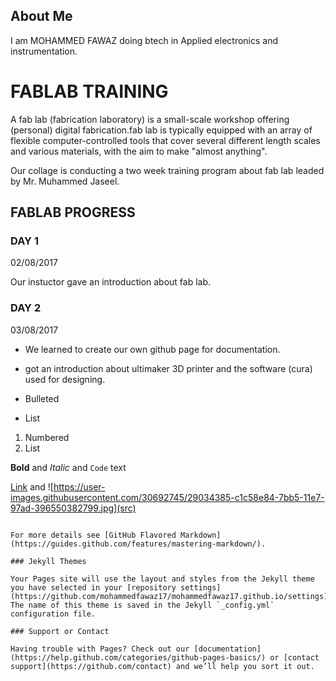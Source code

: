 ## About Me

I am MOHAMMED FAWAZ doing btech in Applied electronics and instrumentation.

# FABLAB TRAINING 
 A fab lab (fabrication laboratory) is a small-scale workshop offering (personal) digital fabrication.fab lab is typically equipped with an array of flexible computer-controlled tools that cover several different length scales and various materials, with the aim to make "almost anything".
 
  Our collage is conducting a two week training program about fab lab leaded by  Mr. Muhammed Jaseel.


## FABLAB PROGRESS
### DAY 1
02/08/2017

Our instuctor gave an introduction about fab lab. 
 
### DAY 2
03/08/2017
 
 - We learned to create our own github page for documentation.
 - got an introduction about ultimaker 3D printer and the software (cura) used for designing. 

 
 
 
- Bulleted
- List

1. Numbered
2. List

**Bold** and _Italic_ and `Code` text

[Link](url) and ![https://user-images.githubusercontent.com/30692745/29034385-c1c58e84-7bb5-11e7-97ad-396550382799.jpg](src)
```

For more details see [GitHub Flavored Markdown](https://guides.github.com/features/mastering-markdown/).

### Jekyll Themes

Your Pages site will use the layout and styles from the Jekyll theme you have selected in your [repository settings](https://github.com/mohammedfawaz17/mohammedfawaz17.github.io/settings). The name of this theme is saved in the Jekyll `_config.yml` configuration file.

### Support or Contact

Having trouble with Pages? Check out our [documentation](https://help.github.com/categories/github-pages-basics/) or [contact support](https://github.com/contact) and we’ll help you sort it out.
